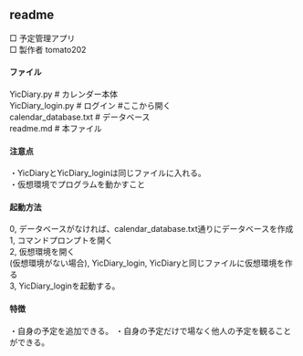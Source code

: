 ## readme
□ 予定管理アプリ  
□ 製作者 tomato202

#### ファイル  
YicDiary.py # カレンダー本体  
YicDiary_login.py # ログイン #ここから開く  
calendar_database.txt # データベース  
readme.md # 本ファイル

#### 注意点  
・YicDiaryとYicDiary_loginは同じファイルに入れる。  
・仮想環境でプログラムを動かすこと


#### 起動方法
0, データベースがなければ、calendar_database.txt通りにデータベースを作成 
1, コマンドプロンプトを開く  
2, 仮想環境を開く  
  (仮想環境がない場合), YicDiary_login, YicDiaryと同じファイルに仮想環境を作る  
3, YicDiary_loginを起動する。


#### 特徴  
・自身の予定を追加できる。
・自身の予定だけで場なく他人の予定を観ることができる。

